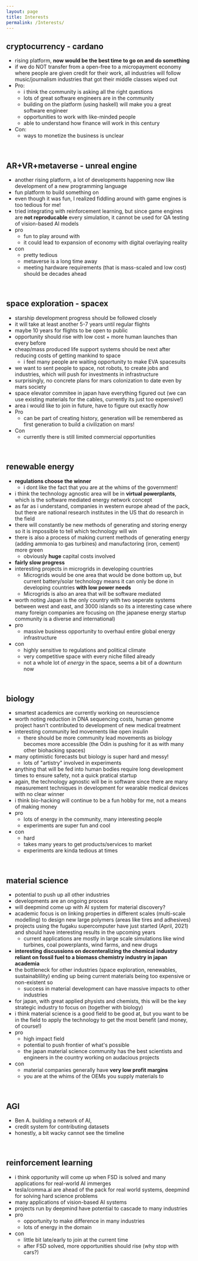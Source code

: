 ```yaml
---
layout: page
title: Interests
permalink: /Interests/
---
```


## cryptocurrency - cardano 
- rising platform, **now would be the best time to go on and do something**
- if we do NOT transfer from a open-free to a micropayment economy where people are given credit for their work, all industries will follow music/journalism industries that got their middle classes wiped out
- Pro: 
    - i think the community is asking all the right questions
    - lots of great software engineers are in the community 
    - building on the platform (using haskell) will make you a great software engineer
    - opportunities to work with like-minded people
    - able to understand how finance will work in this century
- Con: 
    - ways to monetize the business is unclear

&nbsp;

## AR+VR+metaverse - unreal engine 
- another rising platform, a lot of developments happening now like development of a new programming language 
- fun platform to build something on
- even though it was fun, I realized fiddling around with game engines is too tedious for me!
- tried integrating with reinforcement learning, but since game engines are **not reproducable** every simulation, it cannot be used for QA testing of vision-based AI models
- pro
    - fun to play around with 
    - it could lead to expansion of economy with digital overlaying reality
- con 
    - pretty tedious
    - metaverse is a long time away
    - meeting hardware requirements (that is mass-scaled and low cost) should be decades ahead

&nbsp;

## space exploration - spacex 
- starship development progress should be followed closely 
- it will take at least another 5-7 years until regular flights 
- maybe 10 years for flights to be open to public
- opportunity should rise with low cost + more human launches than every before 
- cheap/mass produced life support systems should be next after reducing costs of getting mankind to space
    - i feel many people are waiting opportunity to make EVA spacesuits
- we want to sent people to space, not robots, to create jobs and industries, which will push for investments in infrastructure
- surprisingly, no concrete plans for mars colonization to date even by mars society 
- space elevator commitee in japan have everything figured out (we can use existing materials for the cables, currently its just too expensive!)
- area i would like to join in future, have to figure out exactly *how*
- Pro 
    - can be part of creating history, generation will be remembered as first generation to build a civilization on mars! 
- Con
    - currently there is still limited commercial opportunities

&nbsp;

## renewable energy 
- **regulations choose the winner**
    - i dont like the fact that you are at the whims of the government!
- i think the technology agnostic area will be in **virtual powerplants**, which is the software mediated energy network concept 
- as far as i understand, companies in western europe ahead of the pack, but there are national research institutes in the US that do research in the field
- there will constantly be new methods of generating and storing energy so it is impossible to tell which technology will win
- there is also a process of making current methods of generating energy (adding ammonia to gas turbines) and manufactoring (iron, cement) more green
    - obviously **huge** capital costs involved
- **fairly slow progress** 
- interesting projects in microgrids in developing countries
    - Microgrids would be one area that would be done bottom up, but current battery/solar technology means it can only be done in developing countries **with low power needs**
    - Microgrids is also an area that will be software mediated 
- worth noting Japan is the only country with two seperate systems between west and east, and 3000 islands so its a interesting case where many foreign companies are focusing on (the japanese energy startup community is a diverse and international)
- pro 
    - massive business opportunity to overhaul entire global energy infrastructure 
- con
    - highly sensitive to regulations and political climate 
    - very competitive space with every niche filled already
    - not a whole lot of *energy* in the space, seems a bit of a downturn now

&nbsp;

## biology 
- smartest academics are currently working on neuroscience 
- worth noting reduction in DNA sequencing costs, human genome project hasn't contributed to development of new medical treatment
- interesting community led movements like open insulin 
    - there should be more community lead movements as biology becomes more accessible (the Odin is pushing for it as with many other biohacking spaces)
- many optimistic forecasts but biology is super hard and messy!
    - lots of "artistry" involved in experiments
- anything that will be fed into human bodies require long development times to ensure safety, not a quick pratical startup 
- again, the technology agnostic will be in software since there are many measurement techniques in development for wearable medical devices with no clear winner
- i think bio-hacking will continue to be a fun hobby for me, not a means of making money 
- pro
    - lots of energy in the community, many interesting people 
    - experiments are super fun and cool
- con
    - hard  
    - takes many years to get products/services to market
    - experiments are kinda tedious at times

&nbsp;

## material science 
- potential to push up all other industries
- developments are an ongoing process 
- will deepmind come up with AI system for material discovery?  
- academic focus is on linking properties in different scales (multi-scale modelling) to design new large polymers (areas like tires and adhesives)
- projects using the fugaku supercomputer have just started (April, 2021) and should have interesting results in the upcoming years
    - current applications are mostly in large scale simulations like wind turbines, coal powerplants, wind farms, and new drugs
- **interesting discussions on decenteralizing the chemical industry reliant on fossil fuel to a biomass chemistry industry in japan academia** 
- the bottleneck for other industries (space exploration, renewables, sustainablility) ending up being current materials being too expensive or non-existent so 
    - success in material development can have massive impacts to other industries 
- for japan, with great applied physists and chemists, this will be the key strategic industry to focus on (together with biology) 
- i think material science is a good field to be good at, but you want to be in the field to apply the technology to get the most benefit (and money, of course!)
- pro
    - high impact field
    - potential to push frontier of what's possible
    - the japan material science community has the best scientists and engineers in the country working on audacious projects
- con
    - material companies generally have **very low profit margins**
    - you are at the whims of the OEMs you supply materials to

&nbsp;

## AGI 
- Ben A. building a network of AI, 
- credit system for contributing datasets
- honestly, a bit wacky cannot see the timeline 

&nbsp;

## reinforcement learning 
- i think opportunity will come up when FSD is solved and many applications for real-world AI immerges
- tesla/comma.ai are ahead of the pack for real world systems, deepmind for solving hard science problems
- many applications of vision-based AI systems
- projects run by deepmind have potential to cascade to many industries
- pro
    - opportunity to make difference in many industries
    - lots of energy in the domain 
- con
    - little bit late/early to join at the current time
    - after FSD solved, more opportunities should rise (why stop with cars?)